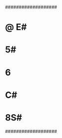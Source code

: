 ###################
#  @             E#
#                5#
#              6  #
#                C#
#    ##############
#               8S#
###################
